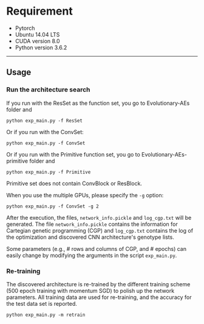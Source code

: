 # Requirement

* Pytorch
* Ubuntu 14.04 LTS
* CUDA version 8.0
* Python version 3.6.2

---
## Usage

### Run the architecture search

If you run with the ResSet as the function set, you go to Evolutionary-AEs folder and

```shell
python exp_main.py -f ResSet
```

Or if you run with the ConvSet:

```shell
python exp_main.py -f ConvSet
```

Or if you run with the Primitive function set, you go to Evolutionary-AEs-primitive folder and

```shell
python exp_main.py -f Primitive
```
Primitive set does not contain ConvBlock or ResBlock.

When you use the multiple GPUs, please specify the `-g` option:

```shell
python exp_main.py -f ConvSet -g 2
```

After the execution, the files, `network_info.pickle` and `log_cgp.txt` will be generated. The file `network_info.pickle` contains the information for Cartegian genetic programming (CGP) and `log_cgp.txt` contains the log of the optimization and discovered CNN architecture's genotype lists.

Some parameters (e.g., # rows and columns of CGP, and # epochs) can easily change by modifying the arguments in the script `exp_main.py`.

### Re-training

The discovered architecture is re-trained by the different training scheme (500 epoch training with momentum SGD) to polish up the network parameters. All training data are used for re-training, and the accuracy for the test data set is reported.

```shell
python exp_main.py -m retrain
```
